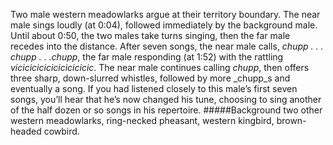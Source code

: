 Two male western meadowlarks argue at their territory boundary. The near male sings loudly (at 0:04), followed immediately by the background male. Until about 0:50, the two males take turns singing, then the far male recedes into the distance. After seven songs, the near male calls, _chupp . . . chupp . . .chupp_, the far male responding (at 1:52) with the rattling _vicicicicicicicicicicic_. The near male continues calling _chupp_, then offers three sharp, down-slurred whistles, followed by more _chupp_s and eventually a song. If you had listened closely to this male’s first seven songs, you’ll hear that he’s now changed his tune, choosing to sing another of the half dozen or so songs in his repertoire. 
#####Background
two other western meadowlarks, ring-necked pheasant, western kingbird, brown-headed cowbird. 

